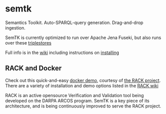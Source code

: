 
# semtk
Semantics Toolkit.   Auto-SPARQL-query generation.  Drag-and-drop ingestion.

SemTK is currently optimized to run over Apache Jena Fuseki, but also runs over these [triplestores](https://github.com/ge-semtk/semtk/wiki/Triplestores)

Full info is in the [wiki](https://github.com/ge-semtk/semtk/wiki/Home)
including instructions on [installing](https://github.com/ge-semtk/semtk/wiki/Installing)

## RACK and Docker
Check out this quick-and-easy [docker demo](https://github.com/ge-high-assurance/RACK/wiki/Install-a-Docker-RACK-Box), courtesy of [the RACK project](https://github.com/ge-high-assurance/RACK).  There are a variety of installation and demo options listed in the [RACK wiki](https://github.com/ge-high-assurance/RACK/wiki)

RACK is an active opensource Verification and Validation tool being developed on the DARPA ARCOS program.   SemTK is a key piece of its architecture, and is being continuously improved to serve the RACK project.
